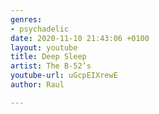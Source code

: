 ```yaml
---
genres:
- psychadelic
date: 2020-11-10 21:43:06 +0100
layout: youtube
title: Deep Sleep
artist: The B-52’s
youtube-url: uGcpEIXrewE
author: Raul

---
```

